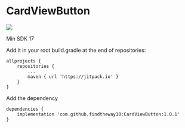 # CardViewButton
[![](https://jitpack.io/v/findtheway10/CardViewButton.svg)](https://jitpack.io/#findtheway10/CardViewButton)


Min SDK 17

Add it in your root build.gradle at the end of repositories:
```
allprojects {
	repositories {
		...
		maven { url 'https://jitpack.io' }
	}
}
```
Add the dependency
```
dependencies {
	implementation 'com.github.findtheway10:CardViewButton:1.0.1'
}
```

